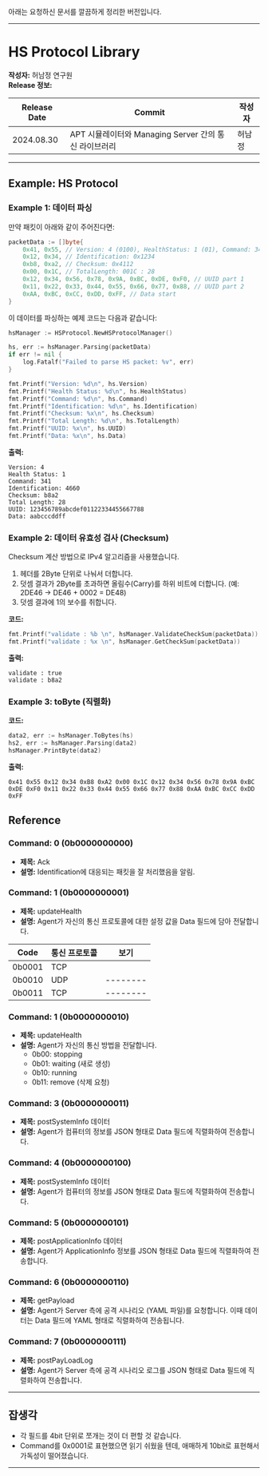 아래는 요청하신 문서를 깔끔하게 정리한 버전입니다.

---

# HS Protocol Library

**작성자:** 허남정 연구원  
**Release 정보:**

| Release Date | Commit                                   | 작성자 |
|--------------|------------------------------------------|--------|
| 2024.08.30   | APT 시뮬레이터와 Managing Server 간의 통신 라이브러리 | 허남정 |

---

## Example: HS Protocol

### Example 1: 데이터 파싱

만약 패킷이 아래와 같이 주어진다면:

```go
packetData := []byte{
    0x41, 0x55, // Version: 4 (0100), HealthStatus: 1 (01), Command: 341 (0101010101)
    0x12, 0x34, // Identification: 0x1234
    0xb8, 0xa2, // Checksum: 0x4112
    0x00, 0x1C, // TotalLength: 001C : 28
    0x12, 0x34, 0x56, 0x78, 0x9A, 0xBC, 0xDE, 0xF0, // UUID part 1
    0x11, 0x22, 0x33, 0x44, 0x55, 0x66, 0x77, 0x88, // UUID part 2
    0xAA, 0xBC, 0xCC, 0xDD, 0xFF, // Data start
}
```

이 데이터를 파싱하는 예제 코드는 다음과 같습니다:

```go
hsManager := HSProtocol.NewHSProtocolManager()

hs, err := hsManager.Parsing(packetData)
if err != nil {
    log.Fatalf("Failed to parse HS packet: %v", err)
}

fmt.Printf("Version: %d\n", hs.Version)
fmt.Printf("Health Status: %d\n", hs.HealthStatus)
fmt.Printf("Command: %d\n", hs.Command)
fmt.Printf("Identification: %d\n", hs.Identification)
fmt.Printf("Checksum: %x\n", hs.Checksum)
fmt.Printf("Total Length: %d\n", hs.TotalLength)
fmt.Printf("UUID: %x\n", hs.UUID)
fmt.Printf("Data: %x\n", hs.Data)
```

**출력:**

```shell
Version: 4
Health Status: 1
Command: 341
Identification: 4660
Checksum: b8a2
Total Length: 28
UUID: 123456789abcdef01122334455667788
Data: aabcccddff
```

### Example 2: 데이터 유효성 검사 (Checksum)

Checksum 계산 방법으로 IPv4 알고리즘을 사용했습니다.
1. 헤더를 2Byte 단위로 나눠서 더합니다.
2. 덧셈 결과가 2Byte를 초과하면 올림수(Carry)를 하위 비트에 더합니다. (예: 2DE46 -> DE46 + 0002 = DE48)
3. 덧셈 결과에 1의 보수를 취합니다.

**코드:**

```go
fmt.Printf("validate : %b \n", hsManager.ValidateCheckSum(packetData))
fmt.Printf("validate : %x \n", hsManager.GetCheckSum(packetData))
```

**출력:**

```shell
validate : true 
validate : b8a2
```

### Example 3: toByte (직렬화)

**코드:**

```go
data2, err := hsManager.ToBytes(hs)
hs2, err := hsManager.Parsing(data2)
hsManager.PrintByte(data2)
```

**출력:**

```shell
0x41 0x55 0x12 0x34 0xB8 0xA2 0x00 0x1C 0x12 0x34 0x56 0x78 0x9A 0xBC 0xDE 0xF0 0x11 0x22 0x33 0x44 0x55 0x66 0x77 0x88 0xAA 0xBC 0xCC 0xDD 0xFF
```

## Reference

### Command: 0 (0b0000000000)
- **제목:** Ack
- **설명:** Identification에 대응되는 패킷을 잘 처리했음을 알림.

### Command: 1 (0b0000000001)
- **제목:** updateHealth
- **설명:** Agent가 자신의 통신 프로토콜에 대한 설정 값을 Data 필드에 담아 전달합니다.

 | Code   | 통신 프로토콜 | 보기       |
  |--------|---------|----------|
  | 0b0001 | TCP     |          |
  | 0b0010 | UDP     | -------- |
 | 0b0011 | TCP     | -------- |

### Command: 1 (0b0000000010)
- **제목:** updateHealth
- **설명:** Agent가 자신의 통신 방법을 전달합니다.
    - 0b00: stopping
    - 0b01: waiting (새로 생성)
    - 0b10: running
    - 0b11: remove (삭제 요청)

### Command: 3 (0b0000000011)
- **제목:** postSystemInfo 데이터
- **설명:** Agent가 컴퓨터의 정보를 JSON 형태로 Data 필드에 직렬화하여 전송합니다.

### Command: 4 (0b0000000100)
- **제목:** postSystemInfo 데이터
- **설명:** Agent가 컴퓨터의 정보를 JSON 형태로 Data 필드에 직렬화하여 전송합니다.

### Command: 5 (0b0000000101)
- **제목:** postApplicationInfo 데이터
- **설명:** Agent가 ApplicationInfo 정보를 JSON 형태로 Data 필드에 직렬화하여 전송합니다.

### Command: 6 (0b0000000110)
- **제목:** getPayload
- **설명:** Agent가 Server 측에 공격 시나리오 (YAML 파일)를 요청합니다. 이때 데이터는 Data 필드에 YAML 형태로 직렬화하여 전송됩니다.

### Command: 7 (0b0000000111)
- **제목:** postPayLoadLog
- **설명:** Agent가 Server 측에 공격 시나리오 로그를 JSON 형태로 Data 필드에 직렬화하여 전송합니다.

---

## 잡생각
- 각 필드를 4bit 단위로 쪼개는 것이 더 편할 것 같습니다.
- Command를 0x0001로 표현했으면 읽기 쉬웠을 텐데, 애매하게 10bit로 표현해서 가독성이 떨어졌습니다.

---